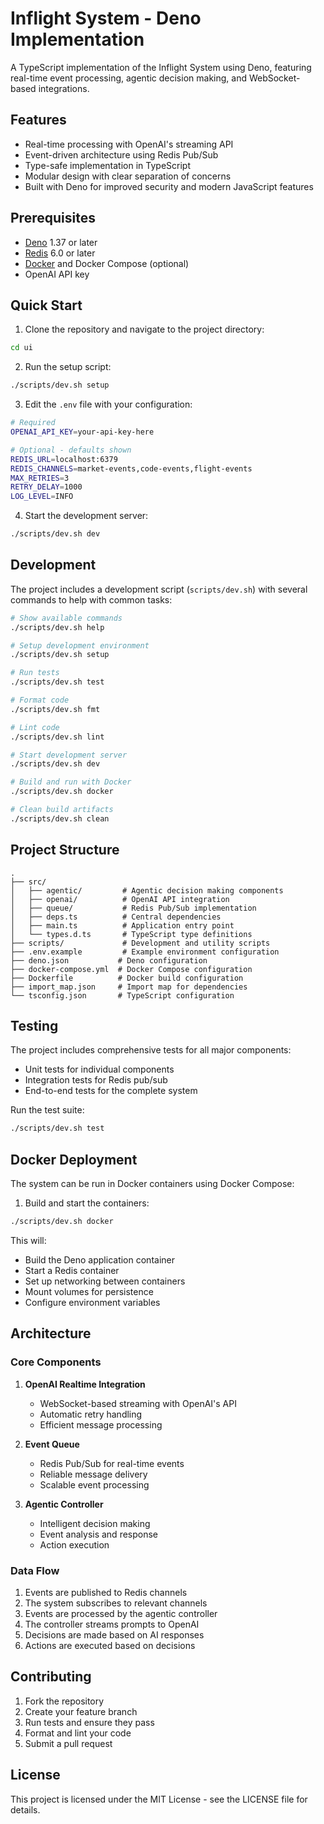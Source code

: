 # Inflight System - Deno Implementation

A TypeScript implementation of the Inflight System using Deno, featuring real-time event processing, agentic decision making, and WebSocket-based integrations.

## Features

- Real-time processing with OpenAI's streaming API
- Event-driven architecture using Redis Pub/Sub
- Type-safe implementation in TypeScript
- Modular design with clear separation of concerns
- Built with Deno for improved security and modern JavaScript features

## Prerequisites

- [Deno](https://deno.land/) 1.37 or later
- [Redis](https://redis.io/) 6.0 or later
- [Docker](https://www.docker.com/) and Docker Compose (optional)
- OpenAI API key

## Quick Start

1. Clone the repository and navigate to the project directory:
```bash
cd ui
```

2. Run the setup script:
```bash
./scripts/dev.sh setup
```

3. Edit the `.env` file with your configuration:
```bash
# Required
OPENAI_API_KEY=your-api-key-here

# Optional - defaults shown
REDIS_URL=localhost:6379
REDIS_CHANNELS=market-events,code-events,flight-events
MAX_RETRIES=3
RETRY_DELAY=1000
LOG_LEVEL=INFO
```

4. Start the development server:
```bash
./scripts/dev.sh dev
```

## Development

The project includes a development script (`scripts/dev.sh`) with several commands to help with common tasks:

```bash
# Show available commands
./scripts/dev.sh help

# Setup development environment
./scripts/dev.sh setup

# Run tests
./scripts/dev.sh test

# Format code
./scripts/dev.sh fmt

# Lint code
./scripts/dev.sh lint

# Start development server
./scripts/dev.sh dev

# Build and run with Docker
./scripts/dev.sh docker

# Clean build artifacts
./scripts/dev.sh clean
```

## Project Structure

```
.
├── src/
│   ├── agentic/         # Agentic decision making components
│   ├── openai/          # OpenAI API integration
│   ├── queue/           # Redis Pub/Sub implementation
│   ├── deps.ts          # Central dependencies
│   ├── main.ts          # Application entry point
│   └── types.d.ts       # TypeScript type definitions
├── scripts/             # Development and utility scripts
├── .env.example         # Example environment configuration
├── deno.json           # Deno configuration
├── docker-compose.yml  # Docker Compose configuration
├── Dockerfile          # Docker build configuration
├── import_map.json     # Import map for dependencies
└── tsconfig.json       # TypeScript configuration
```

## Testing

The project includes comprehensive tests for all major components:

- Unit tests for individual components
- Integration tests for Redis pub/sub
- End-to-end tests for the complete system

Run the test suite:
```bash
./scripts/dev.sh test
```

## Docker Deployment

The system can be run in Docker containers using Docker Compose:

1. Build and start the containers:
```bash
./scripts/dev.sh docker
```

This will:
- Build the Deno application container
- Start a Redis container
- Set up networking between containers
- Mount volumes for persistence
- Configure environment variables

## Architecture

### Core Components

1. **OpenAI Realtime Integration**
   - WebSocket-based streaming with OpenAI's API
   - Automatic retry handling
   - Efficient message processing

2. **Event Queue**
   - Redis Pub/Sub for real-time events
   - Reliable message delivery
   - Scalable event processing

3. **Agentic Controller**
   - Intelligent decision making
   - Event analysis and response
   - Action execution

### Data Flow

1. Events are published to Redis channels
2. The system subscribes to relevant channels
3. Events are processed by the agentic controller
4. The controller streams prompts to OpenAI
5. Decisions are made based on AI responses
6. Actions are executed based on decisions

## Contributing

1. Fork the repository
2. Create your feature branch
3. Run tests and ensure they pass
4. Format and lint your code
5. Submit a pull request

## License

This project is licensed under the MIT License - see the LICENSE file for details.
